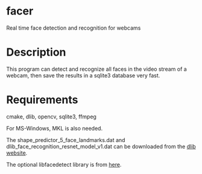# facer
Real time face detection and recognition for webcams

# Description
  This program can detect and recognize all faces in the video stream of a webcam, then save the results in a sqlite3 database very fast.

# Requirements
  cmake, dlib, opencv, sqlite3, ffmpeg
  
  For MS-Windows, MKL is also needed.
  
  The shape_predictor_5_face_landmarks.dat and dlib_face_recognition_resnet_model_v1.dat can be downloaded from the [dlib website](dlib.net).
  
  The optional libfacedetect library is from [here](https://github.com/ShiqiYu/libfacedetection).
